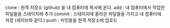 clone : 원격 저장소 (github) 을 내 컴퓨터에 복사해 온다.
add : 내 컴퓨터에서 작업한 파일들을 스테이지에 추가
commit : 스테이지에 올라온 파일들을 가지고 내 컴퓨터에 저장 (세이브와 같다.)
push : 커밋들을 원격 저장소에 업로드
